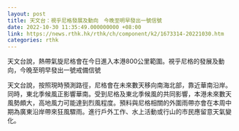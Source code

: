 ```yaml
---
layout: post
title: 天文台：視乎尼格發展及動向　今晚至明早發出一號信號
date: 2022-10-30 11:35:49.000000000 +08:00
link: https://news.rthk.hk/rthk/ch/component/k2/1673314-20221030.htm
categories: rthk
---
```


天文台說，熱帶氣旋尼格會在今日進入本港800公里範圍。視乎尼格的發展及動向，今晚至明早發出一號戒備信號

天文台說，按照現時預測路徑，尼格會在未來數天移向南海北部，靠近華南沿岸。同時，東北季候風正影響華南。受到尼格及東北季候風的共同影響，本港未來數天風勢頗大，高地風力可能達到烈風程度。預料與尼格相關的外圍雨帶亦會在本周中期為廣東沿岸帶來狂風驟雨。進行戶外工作、水上活動或行山的市民應留意天氣變化。
